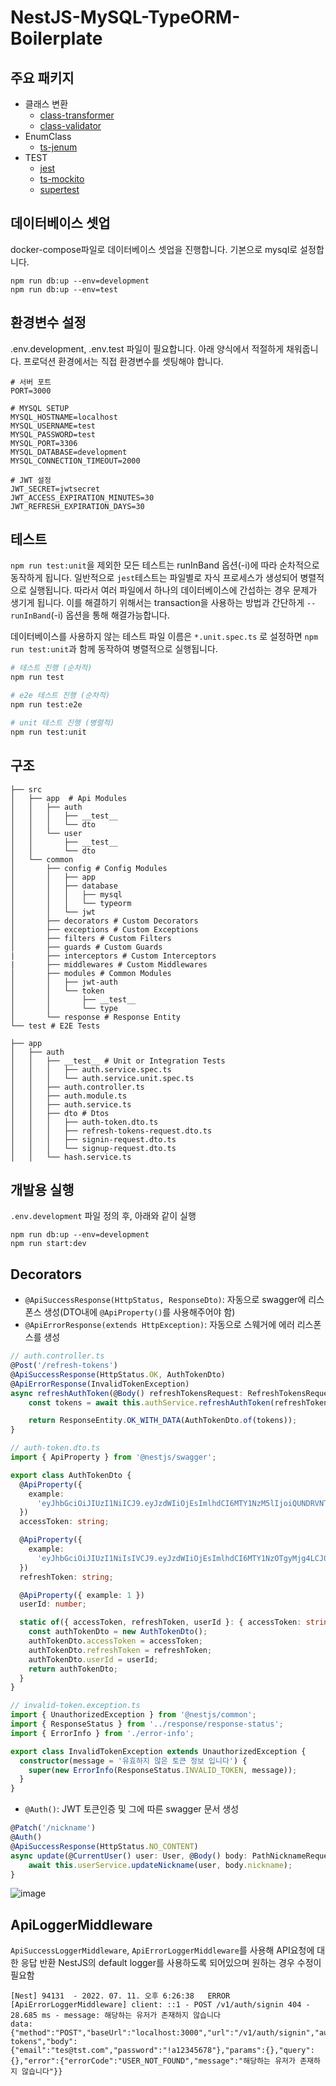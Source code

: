# NestJS-MySQL-TypeORM-Boilerplate

## 주요 패키지

- 클래스 변환
  - [class-transformer](https://github.com/typestack/class-transformer)
  - [class-validator](https://github.com/typestack/class-validator)
- EnumClass
  - [ts-jenum](https://github.com/reforms/ts-jenum)
- TEST
  - [jest](https://www.npmjs.com/package/jest)
  - [ts-mockito](https://github.com/NagRock/ts-mockito)
  - [supertest](https://www.npmjs.com/package/supertest)

## 데이터베이스 셋업

docker-compose파일로 데이터베이스 셋업을 진행합니다.
기본으로 mysql로 설정합니다.

```
npm run db:up --env=development
npm run db:up --env=test
```

## 환경변수 설정

.env.development, .env.test 파일이 필요합니다. 아래 양식에서 적절하게 채워줍니다.
프로덕션 환경에서는 직접 환경변수를 셋팅해야 합니다.

```
# 서버 포트
PORT=3000

# MYSQL SETUP
MYSQL_HOSTNAME=localhost
MYSQL_USERNAME=test
MYSQL_PASSWORD=test
MYSQL_PORT=3306
MYSQL_DATABASE=development
MYSQL_CONNECTION_TIMEOUT=2000

# JWT 설정
JWT_SECRET=jwtsecret
JWT_ACCESS_EXPIRATION_MINUTES=30
JWT_REFRESH_EXPIRATION_DAYS=30
```

## 테스트

`npm run test:unit`을 제외한 모든 테스트는 runInBand 옵션(-i)에 따라 순차적으로 동작하게 됩니다.
일반적으로 `jest`테스트는 파일별로 자식 프로세스가 생성되어 병렬적으로 실행됩니다. 따라서 여러 파일에서 하나의 데이터베이스에 간섭하는 경우 문제가 생기게 됩니다.
이를 해결하기 위해서는 transaction을 사용하는 방법과 간단하게 `--runInBand`(-i) 옵션을 통해 해결가능합니다.

데이터베이스를 사용하지 않는 테스트 파일 이름은 `*.unit.spec.ts` 로 설정하면 `npm run test:unit`과 함께 동작하여 병렬적으로 실행됩니다.

```bash
# 테스트 진행 (순차적)
npm run test

# e2e 테스트 진행 (순차적)
npm run test:e2e

# unit 테스트 진행 (병렬적)
npm run test:unit
```

## 구조

```
├── src
│   ├── app  # Api Modules
│   │   ├── auth
│   │   │   ├── __test__
│   │   │   └── dto
│   │   └── user
│   │       ├── __test__
│   │       └── dto
│   └── common
│       ├── config # Config Modules
│       │   ├── app
│       │   ├── database
│       │   │   ├── mysql
│       │   │   └── typeorm
│       │   └── jwt
│       ├── decorators # Custom Decorators
│       ├── exceptions # Custom Exceptions
│       ├── filters # Custom Filters
│       ├── guards # Custom Guards
|       ├── interceptors # Custom Interceptors
|       ├── middlewares # Custom Middlewares
│       ├── modules # Common Modules
│       │   ├── jwt-auth
│       │   └── token
│       │       ├── __test__
│       │       └── type
│       └── response # Response Entity
└── test # E2E Tests
```

```
├── app
│   ├── auth
│   │   ├── __test__ # Unit or Integration Tests
│   │   │   ├── auth.service.spec.ts
│   │   │   └── auth.service.unit.spec.ts
│   │   ├── auth.controller.ts
│   │   ├── auth.module.ts
│   │   ├── auth.service.ts
│   │   ├── dto # Dtos
│   │   │   ├── auth-token.dto.ts
│   │   │   ├── refresh-tokens-request.dto.ts
│   │   │   ├── signin-request.dto.ts
│   │   │   └── signup-request.dto.ts
│   │   └── hash.service.ts
```

## 개발용 실행

`.env.development` 파일 정의 후, 아래와 같이 실행

```
npm run db:up --env=development
npm run start:dev
```

## Decorators

- `@ApiSuccessResponse(HttpStatus, ResponseDto)`: 자동으로 swagger에 리스폰스 생성(DTO내에 `@ApiProperty()`를 사용해주어야 함)
- `@ApiErrorResponse(extends HttpException)`: 자동으로 스웨거에 에러 리스폰스를 생성

```typescript
// auth.controller.ts
@Post('/refresh-tokens')
@ApiSuccessResponse(HttpStatus.OK, AuthTokenDto)
@ApiErrorResponse(InvalidTokenException)
async refreshAuthToken(@Body() refreshTokensRequest: RefreshTokensRequestDto) {
    const tokens = await this.authService.refreshAuthToken(refreshTokensRequest.refreshToken);

    return ResponseEntity.OK_WITH_DATA(AuthTokenDto.of(tokens));
}

// auth-token.dto.ts
import { ApiProperty } from '@nestjs/swagger';

export class AuthTokenDto {
  @ApiProperty({
    example:
      'eyJhbGciOiJIUzI1NiICJ9.eyJzdWIiOjEsImlhdCI6MTY1NzM5lIjoiQUNDRVNTIn0.3LaWE-f8vy7DX8eDMspnSmN3Wk',
  })
  accessToken: string;

  @ApiProperty({
    example:
      'eyJhbGciOiJIUzI1NiIsIVCJ9.eyJzdWIiOjEsImlhdCI6MTY1NzOTgyMjg4LCJ0eXBlIjoiUkVGUkVTSCJ9.NoVdIAjgHh9S6bsjFaakxc0PD4',
  })
  refreshToken: string;

  @ApiProperty({ example: 1 })
  userId: number;

  static of({ accessToken, refreshToken, userId }: { accessToken: string; refreshToken: string; userId: number }) {
    const authTokenDto = new AuthTokenDto();
    authTokenDto.accessToken = accessToken;
    authTokenDto.refreshToken = refreshToken;
    authTokenDto.userId = userId;
    return authTokenDto;
  }
}

// invalid-token.exception.ts
import { UnauthorizedException } from '@nestjs/common';
import { ResponseStatus } from '../response/response-status';
import { ErrorInfo } from './error-info';

export class InvalidTokenException extends UnauthorizedException {
  constructor(message = '유효하지 않은 토큰 정보 입니다') {
    super(new ErrorInfo(ResponseStatus.INVALID_TOKEN, message));
  }
}

```

- `@Auth()`: JWT 토큰인증 및 그에 따른 swagger 문서 생성

```typescript
@Patch('/nickname')
@Auth()
@ApiSuccessResponse(HttpStatus.NO_CONTENT)
async update(@CurrentUser() user: User, @Body() body: PathNicknameRequestDto) {
    await this.userService.updateNickname(user, body.nickname);
}
```

![image](https://user-images.githubusercontent.com/67570061/178225466-3efdaac4-11de-4b99-80db-1266896fc120.png)

## ApiLoggerMiddleware

`ApiSuccessLoggerMiddleware`, `ApiErrorLoggerMiddleware`를 사용해 API요청에 대한 응답 반환
NestJS의 default logger를 사용하도록 되어있으며 원하는 경우 수정이 필요함

```
[Nest] 94131  - 2022. 07. 11. 오후 6:26:38   ERROR [ApiErrorLoggerMiddleware] client: ::1 - POST /v1/auth/signin 404 - 28.685 ms - message: 해당하는 유저가 존재하지 않습니다
data: {"method":"POST","baseUrl":"localhost:3000","url":"/v1/auth/signin","auth":"No tokens","body":{"email":"tes@tst.com","password":"!a12345678"},"params":{},"query":{},"error":{"errorCode":"USER_NOT_FOUND","message":"해당하는 유저가 존재하지 않습니다"}}
```
